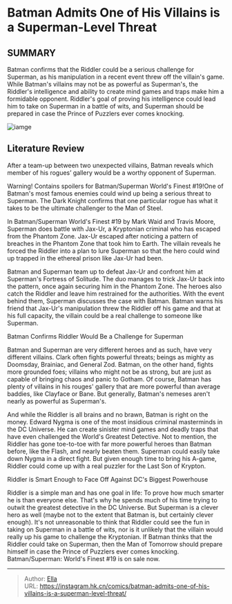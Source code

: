 # Batman Admits One of His Villains is a Superman-Level Threat


## SUMMARY 



  Batman confirms that the Riddler could be a serious challenge for Superman, as his manipulation in a recent event threw off the villain&#39;s game.   While Batman&#39;s villains may not be as powerful as Superman&#39;s, the Riddler&#39;s intelligence and ability to create mind games and traps make him a formidable opponent.   Riddler&#39;s goal of proving his intelligence could lead him to take on Superman in a battle of wits, and Superman should be prepared in case the Prince of Puzzlers ever comes knocking.  

![iamge](https://static1.srcdn.com/wordpress/wp-content/uploads/2023/08/superman-and-batman-villains-dc-comics.jpg)

## Literature Review

After a team-up between two unexpected villains, Batman reveals which member of his rogues’ gallery would be a worthy opponent of Superman.




Warning! Contains spoilers for Batman/Superman World&#39;s Finest #19!One of Batman&#39;s most famous enemies could wind up being a serious threat to Superman. The Dark Knight confirms that one particular rogue has what it takes to be the ultimate challenger to the Man of Steel.




In Batman/Superman World&#39;s Finest #19 by Mark Waid and Travis Moore, Superman does battle with Jax-Ur, a Kryptonian criminal who has escaped from the Phantom Zone. Jax-Ur escaped after noticing a pattern of breaches in the Phantom Zone that took him to Earth. The villain reveals he forced the Riddler into a plan to lure Superman so that the hero could wind up trapped in the ethereal prison like Jax-Ur had been.

          

Batman and Superman team up to defeat Jax-Ur and confront him at Superman&#39;s Fortress of Solitude. The duo manages to trick Jax-Ur back into the pattern, once again securing him in the Phantom Zone. The heroes also catch the Riddler and leave him restrained for the authorities. With the event behind them, Superman discusses the case with Batman. Batman warns his friend that Jax-Ur&#39;s manipulation threw the Riddler off his game and that at his full capacity, the villain could be a real challenge to someone like Superman.





 Batman Confirms Riddler Would Be a Challenge for Superman 
          

Batman and Superman are very different heroes and as such, have very different villains. Clark often fights powerful threats; beings as mighty as Doomsday, Brainiac, and General Zod. Batman, on the other hand, fights more grounded foes; villains who might not be as strong, but are just as capable of bringing chaos and panic to Gotham. Of course, Batman has plenty of villains in his rouges&#39; gallery that are more powerful than average baddies, like Clayface or Bane. But generally, Batman&#39;s nemeses aren&#39;t nearly as powerful as Superman&#39;s.

And while the Riddler is all brains and no brawn, Batman is right on the money. Edward Nygma is one of the most insidious criminal masterminds in the DC Universe. He can create sinister mind games and deadly traps that have even challenged the World&#39;s Greatest Detective. Not to mention, the Riddler has gone toe-to-toe with far more powerful heroes than Batman before, like the Flash, and nearly beaten them. Superman could easily take down Nygma in a direct fight. But given enough time to bring his A-game, Riddler could come up with a real puzzler for the Last Son of Krypton.






 Riddler is Smart Enough to Face Off Against DC&#39;s Biggest Powerhouse 
          

Riddler is a simple man and has one goal in life: To prove how much smarter he is than everyone else. That&#39;s why he spends much of his time trying to outwit the greatest detective in the DC Universe. But Superman is a clever hero as well (maybe not to the extent that Batman is, but certainly clever enough). It&#39;s not unreasonable to think that Riddler could see the fun in taking on Superman in a battle of wits, nor is it unlikely that the villain would really up his game to challenge the Kryptonian. If Batman thinks that the Riddler could take on Superman, then the Man of Tomorrow should prepare himself in case the Prince of Puzzlers ever comes knocking. Batman/Superman: World&#39;s Finest #19 is on sale now.



---

> Author: [Ella](https://instagram.hk.cn/)  
> URL: https://instagram.hk.cn/comics/batman-admits-one-of-his-villains-is-a-superman-level-threat/  

